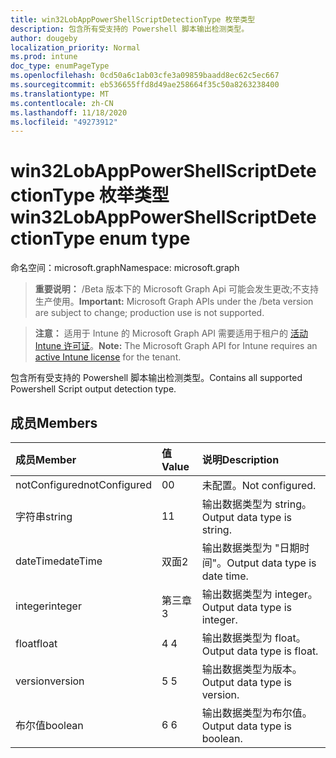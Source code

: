 ```yaml
---
title: win32LobAppPowerShellScriptDetectionType 枚举类型
description: 包含所有受支持的 Powershell 脚本输出检测类型。
author: dougeby
localization_priority: Normal
ms.prod: intune
doc_type: enumPageType
ms.openlocfilehash: 0cd50a6c1ab03cfe3a09859baadd8ec62c5ec667
ms.sourcegitcommit: eb536655ffd8d49ae258664f35c50a8263238400
ms.translationtype: MT
ms.contentlocale: zh-CN
ms.lasthandoff: 11/18/2020
ms.locfileid: "49273912"
---
```

# <a name="win32lobapppowershellscriptdetectiontype-enum-type"></a><span data-ttu-id="617aa-103">win32LobAppPowerShellScriptDetectionType 枚举类型</span><span class="sxs-lookup"><span data-stu-id="617aa-103">win32LobAppPowerShellScriptDetectionType enum type</span></span>

<span data-ttu-id="617aa-104">命名空间：microsoft.graph</span><span class="sxs-lookup"><span data-stu-id="617aa-104">Namespace: microsoft.graph</span></span>

> <span data-ttu-id="617aa-105">**重要说明：** /Beta 版本下的 Microsoft Graph Api 可能会发生更改;不支持生产使用。</span><span class="sxs-lookup"><span data-stu-id="617aa-105">**Important:** Microsoft Graph APIs under the /beta version are subject to change; production use is not supported.</span></span>

> <span data-ttu-id="617aa-106">**注意：** 适用于 Intune 的 Microsoft Graph API 需要适用于租户的 [活动 Intune 许可证](https://go.microsoft.com/fwlink/?linkid=839381)。</span><span class="sxs-lookup"><span data-stu-id="617aa-106">**Note:** The Microsoft Graph API for Intune requires an [active Intune license](https://go.microsoft.com/fwlink/?linkid=839381) for the tenant.</span></span>

<span data-ttu-id="617aa-107">包含所有受支持的 Powershell 脚本输出检测类型。</span><span class="sxs-lookup"><span data-stu-id="617aa-107">Contains all supported Powershell Script output detection type.</span></span>

## <a name="members"></a><span data-ttu-id="617aa-108">成员</span><span class="sxs-lookup"><span data-stu-id="617aa-108">Members</span></span>
|<span data-ttu-id="617aa-109">成员</span><span class="sxs-lookup"><span data-stu-id="617aa-109">Member</span></span>|<span data-ttu-id="617aa-110">值</span><span class="sxs-lookup"><span data-stu-id="617aa-110">Value</span></span>|<span data-ttu-id="617aa-111">说明</span><span class="sxs-lookup"><span data-stu-id="617aa-111">Description</span></span>|
|:---|:---|:---|
|<span data-ttu-id="617aa-112">notConfigured</span><span class="sxs-lookup"><span data-stu-id="617aa-112">notConfigured</span></span>|<span data-ttu-id="617aa-113">0</span><span class="sxs-lookup"><span data-stu-id="617aa-113">0</span></span>|<span data-ttu-id="617aa-114">未配置。</span><span class="sxs-lookup"><span data-stu-id="617aa-114">Not configured.</span></span>|
|<span data-ttu-id="617aa-115">字符串</span><span class="sxs-lookup"><span data-stu-id="617aa-115">string</span></span>|<span data-ttu-id="617aa-116">1</span><span class="sxs-lookup"><span data-stu-id="617aa-116">1</span></span>|<span data-ttu-id="617aa-117">输出数据类型为 string。</span><span class="sxs-lookup"><span data-stu-id="617aa-117">Output data type is string.</span></span>|
|<span data-ttu-id="617aa-118">dateTime</span><span class="sxs-lookup"><span data-stu-id="617aa-118">dateTime</span></span>|<span data-ttu-id="617aa-119">双面</span><span class="sxs-lookup"><span data-stu-id="617aa-119">2</span></span>|<span data-ttu-id="617aa-120">输出数据类型为 "日期时间"。</span><span class="sxs-lookup"><span data-stu-id="617aa-120">Output data type is date time.</span></span>|
|<span data-ttu-id="617aa-121">integer</span><span class="sxs-lookup"><span data-stu-id="617aa-121">integer</span></span>|<span data-ttu-id="617aa-122">第三章</span><span class="sxs-lookup"><span data-stu-id="617aa-122">3</span></span>|<span data-ttu-id="617aa-123">输出数据类型为 integer。</span><span class="sxs-lookup"><span data-stu-id="617aa-123">Output data type is integer.</span></span>|
|<span data-ttu-id="617aa-124">float</span><span class="sxs-lookup"><span data-stu-id="617aa-124">float</span></span>|<span data-ttu-id="617aa-125">4 </span><span class="sxs-lookup"><span data-stu-id="617aa-125">4</span></span>|<span data-ttu-id="617aa-126">输出数据类型为 float。</span><span class="sxs-lookup"><span data-stu-id="617aa-126">Output data type is float.</span></span>|
|<span data-ttu-id="617aa-127">version</span><span class="sxs-lookup"><span data-stu-id="617aa-127">version</span></span>|<span data-ttu-id="617aa-128">5 </span><span class="sxs-lookup"><span data-stu-id="617aa-128">5</span></span>|<span data-ttu-id="617aa-129">输出数据类型为版本。</span><span class="sxs-lookup"><span data-stu-id="617aa-129">Output data type is version.</span></span>|
|<span data-ttu-id="617aa-130">布尔值</span><span class="sxs-lookup"><span data-stu-id="617aa-130">boolean</span></span>|<span data-ttu-id="617aa-131">6 </span><span class="sxs-lookup"><span data-stu-id="617aa-131">6</span></span>|<span data-ttu-id="617aa-132">输出数据类型为布尔值。</span><span class="sxs-lookup"><span data-stu-id="617aa-132">Output data type is boolean.</span></span>|




